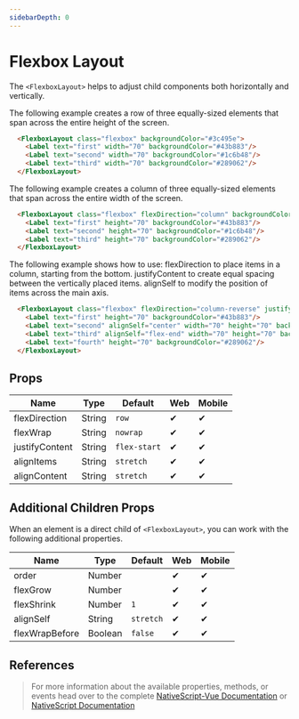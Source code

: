 ```yaml
---
sidebarDepth: 0
---
```


# Flexbox Layout

The `<FlexboxLayout>` helps to adjust child components both horizontally and vertically.

The following example creates a row of three equally-sized elements that span across the entire height of the screen.

<DocExampleBox codeBox="https://codesandbox.io/s/y7k675mwx9">

```html
  <FlexboxLayout class="flexbox" backgroundColor="#3c495e">
    <Label text="first" width="70" backgroundColor="#43b883"/>
    <Label text="second" width="70" backgroundColor="#1c6b48"/>
    <Label text="third" width="70" backgroundColor="#289062"/>
  </FlexboxLayout>
```

<FlexboxLayoutDoc />
</DocExampleBox>

The following example creates a column of three equally-sized elements that span across the entire width of the screen.

<DocExampleBox codeBox="https://codesandbox.io/s/y7k675mwx9">

```html
  <FlexboxLayout class="flexbox" flexDirection="column" backgroundColor="#3c495e">
    <Label text="first" height="70" backgroundColor="#43b883"/>
    <Label text="second" height="70" backgroundColor="#1c6b48"/>
    <Label text="third" height="70" backgroundColor="#289062"/>
  </FlexboxLayout>
```

<FlexboxLayoutColumnDoc />
</DocExampleBox>

The following example shows how to use:
flexDirection to place items in a column, starting from the bottom.
justifyContent to create equal spacing between the vertically placed items.
alignSelf to modify the position of items across the main axis.

<DocExampleBox codeBox="https://codesandbox.io/s/y7k675mwx9">

```html
  <FlexboxLayout class="flexbox" flexDirection="column-reverse" justifyContent="space-around" backgroundColor="#3c495e">
    <Label text="first" height="70" backgroundColor="#43b883"/>
    <Label text="second" alignSelf="center" width="70" height="70" backgroundColor="#1c6b48"/>
    <Label text="third" alignSelf="flex-end" width="70" height="70" backgroundColor="#289062"/>
    <Label text="fourth" height="70" backgroundColor="#289062"/>
  </FlexboxLayout>
```

<FlexboxLayoutColumnReverseDoc />
</DocExampleBox>

## Props

| Name           | Type   | Default      | Web | Mobile |
| -------------- | ------ | ------------ | --- | ------ |
| flexDirection  | String | `row`        | ✔   | ✔      |
| flexWrap       | String | `nowrap`     | ✔   | ✔      |
| justifyContent | String | `flex-start` | ✔   | ✔      |
| alignItems     | String | `stretch`    | ✔   | ✔      |
| alignContent   | String | `stretch`    | ✔   | ✔      |

## Additional Children Props

When an element is a direct child of `<FlexboxLayout>`, you can work with the following additional properties.

| Name           | Type    | Default   | Web | Mobile |
| -------------- | ------- | --------- | --- | ------ |
| order          | Number  |           | ✔   | ✔      |
| flexGrow       | Number  |           | ✔   | ✔      |
| flexShrink     | Number  | `1`       | ✔   | ✔      |
| alignSelf      | String  | `stretch` | ✔   | ✔      |
| flexWrapBefore | Boolean | `false`   | ✔   | ✔      |

## References

> For more information about the available properties, methods, or events head over to the complete [NativeScript-Vue Documentation](https://nativescript-vue.org/en/docs/elements/layouts/flexbox-layout/)
> or [NativeScript Documentation](https://docs.nativescript.org/api-reference/modules/_ui_layouts_flexbox_layout_)
